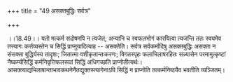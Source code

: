 +++
title = "49 असक्तबुद्धिः सर्वत्र"

+++
  
  
।।18.49।। यतो मत्कर्म सदोषमपि न त्यजेत्; अन्यानि च स्वफलभोगं कारयित्वा
त्यजन्ति ततः स्वयमेव तत्त्यागः कर्त्तव्यस्तेन च सिद्धिं
प्राप्नुयादित्याह -- असक्तेति। सर्वत्र सर्वकर्मादिषु असक्तबुद्धिः असक्ता
न संसक्ता बुद्धिर्यस्य तादृशः; जितात्मा वशीकृतान्तःकरणः; विगतस्पृहः
फलाभिलाषरहितः सन्न्यासेन परमामुत्कृष्टां नैष्कर्म्यसिद्धिं
कर्मनिवृत्तिफलरूपां सिद्धिं अधिगच्छति प्राप्नोतीत्यर्थः।
आसक्त्याद्यभिलाषान्ताभावकथनेनैतद्युक्तस्त्यागेनाऽपि सिद्धिं न प्राप्नोति
तत्कर्मनिष्ठयैव भवतीति व्यञ्जितम्।  
  
